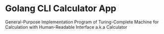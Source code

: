 # Golang CLI Calculator App
General-Purpose Implementation Program of Turing-Complete Machine for Calculation with Human-Readable Interface a.k.a Calculator
